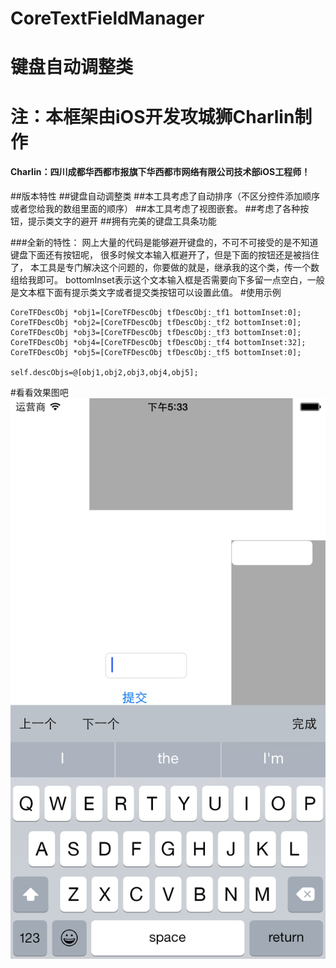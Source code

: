 # CoreTextFieldManager
# 键盘自动调整类
# 注：本框架由iOS开发攻城狮Charlin制作
#### Charlin：四川成都华西都市报旗下华西都市网络有限公司技术部iOS工程师！
##版本特性
##键盘自动调整类
##本工具考虑了自动排序（不区分控件添加顺序或者您给我的数组里面的顺序）
##本工具考虑了视图嵌套。
##考虑了各种按钮，提示类文字的避开
##拥有完美的键盘工具条功能

###全新的特性：
    网上大量的代码是能够避开键盘的，不可不可接受的是不知道键盘下面还有按钮呢，
    很多时候文本输入框避开了，但是下面的按钮还是被挡住了，
    本工具是专门解决这个问题的，你要做的就是，继承我的这个类，传一个数组给我即可。
    bottomInset表示这个文本输入框是否需要向下多留一点空白，一般是文本框下面有提示类文字或者提交类按钮可以设置此值。
#使用示例

    CoreTFDescObj *obj1=[CoreTFDescObj tfDescObj:_tf1 bottomInset:0];
    CoreTFDescObj *obj2=[CoreTFDescObj tfDescObj:_tf2 bottomInset:0];
    CoreTFDescObj *obj3=[CoreTFDescObj tfDescObj:_tf3 bottomInset:0];
    CoreTFDescObj *obj4=[CoreTFDescObj tfDescObj:_tf4 bottomInset:32];
    CoreTFDescObj *obj5=[CoreTFDescObj tfDescObj:_tf5 bottomInset:0];
    
    self.descObjs=@[obj1,obj2,obj3,obj4,obj5];

    



#看看效果图吧
![image](./CoreTextFieldManager/1.png)


